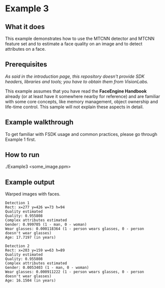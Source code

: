 # Example 3
## What it does
This example demonstrates how to use the MTCNN detector and MTCNN feature set and
to estimate a face quality on an image and to detect attributes on a face.

## Prerequisites
*As said in the introduction page, this repository doesn't provide SDK headers, libraries and tools;
you have to obtain them from VisionLabs.*

This example assumes that you have read the **FaceEngine Handbook** already
(or at least have it somewhere nearby for reference) and are familiar with some core concepts,
like memory management, object ownership and life-time control. This sample will not explain
these aspects in detail.

## Example walkthrough
To get familiar with FSDK usage and common practices, please go through Example 1 first.

## How to run
./Example3 <some_image.ppm>

## Example output
Warped images with faces.
```
Detection 1
Rect: x=277 y=426 w=73 h=94
Quality estimated
Quality: 0.955808
Complex attributes estimated
Gender: 0.999705 (1 - man, 0 - woman)
Wear glasses: 0.000118364 (1 - person wears glasses, 0 - person doesn't wear glasses)
Age: 17.7197 (in years)

Detection 2
Rect: x=203 y=159 w=63 h=89
Quality estimated
Quality: 0.955808
Complex attributes estimated
Gender: 0.0053403 (1 - man, 0 - woman)
Wear glasses: 0.000911222 (1 - person wears glasses, 0 - person doesn't wear glasses)
Age: 16.1504 (in years)
```
